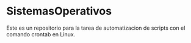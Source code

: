 # SistemasOperativos 
Este es un repositorio para la tarea de automatizacion de scripts con el comando crontab en Linux.
